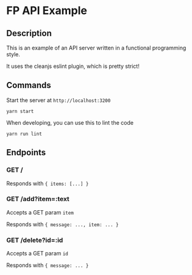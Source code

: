 # FP API Example

## Description

This is an example of an API server written in a functional programming style.

It uses the cleanjs eslint plugin, which is pretty strict!

## Commands

Start the server at `http://localhost:3200`

`yarn start`

When developing, you can use this to lint the code

`yarn run lint`

## Endpoints

### GET /

Responds with `{ items: [...] }`

### GET /add?item=:text

Accepts a GET param `item`

Responds with `{ message: ..., item: ... }`

### GET /delete?id=:id

Accepts a GET param `id`

Responds with `{ message: ... }`
